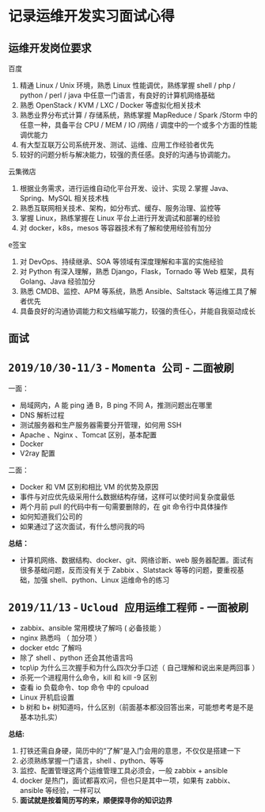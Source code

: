 # 记录运维开发实习面试心得


## 运维开发岗位要求

<kbd>百度</kbd>

1. 精通 Linux / Unix 环境，熟悉 Linux 性能调优，熟练掌握 shell / php / python / perl / java 中任意一门语言，有良好的计算机网络基础
2. 熟悉 OpenStack / KVM / LXC / Docker 等虚拟化相关技术
3. 熟悉业界分布式计算 / 存储系统，熟练掌握 MapReduce / Spark /Storm 中的任意一种，具备平台 CPU / MEM / IO /网络 / 调度中的一个或多个方面的性能调优能力
4. 有大型互联万公司系统开发、测试、运维、应用工作经验者优先
5. 较好的问题分析与解决能力，较强的责任感。良好的沟通与协调能力。

<kbd>云集微店</kbd>

1. 根据业务需求，进行运维自动化平台开发、设计、实现
2.掌握 Java、Spring、MySQL 相关技术栈
3. 熟悉互联网相关技术、架构，如分布式、缓存、服务治理、监控等
4. 掌握 Linux，熟练掌握在 Linux 平台上进行开发调试和部署的经验
5. 对 docker，k8s，mesos 等容器技术有了解和使用经验有加分

<kbd>e签宝</kbd>

1. 对 DevOps、持续继承、SOA 等领域有深度理解和丰富的实施经验
2. 对 Python 有深入理解，熟悉 Django，Flask，Tornado 等 Web 框架，具有 Golang、Java 经验加分
3. 熟悉 CMDB、监控、APM 等系统，熟悉 Ansible、Saltstack 等运维工具了解者优先
4. 具备良好的沟通协调能力和文档编写能力，较强的责任心，并能自我驱动成长


## 面试

## <kbd>2019/10/30-11/3</kbd> -  <kbd>Momenta 公司</kbd> - <kbd>二面被刷</kbd>

一面：
* 局域网内，A 能 ping 通 B，B ping 不同 A，推测问题出在哪里
* DNS 解析过程
* 测试服务器和生产服务器需要分开管理，如何用 SSH 
* Apache 、Nginx 、Tomcat 区别，基本配置
* Docker
* V2ray 配置

二面：
* Docker 和 VM 区别和相比 VM 的优势及原因
* 事件与对应优先级采用什么数据结构存储，这样可以使时间复杂度最低
* 两个月前 pull 的代码中有一句需要删除的，在 git 命令行中具体操作
* 如何知道我们公司的
* 如果通过了这次面试，有什么想问我的吗

**总结：**
* 计算机网络、数据结构、docker、git、网络诊断、web 服务器配置。面试有很多基础问题，反而没有关于 Zabbix 、Slatstack 等等的问题，要重视基础，加强 shell、python、Linux 运维命令的练习

## <kbd>2019/11/13</kbd> -  <kbd>Ucloud 应用运维工程师</kbd> - <kbd>一面被刷</kbd>

* zabbix、ansible 常用模块了解吗 ( 必备技能 ）
* nginx 熟悉吗 （ 加分项 ）
* docker etdc 了解吗
* 除了 shell 、python 还会其他语言吗
* tcp\ip 为什么三次握手和为什么四次分手口述（ 自己理解和说出来是两回事 ）
* 杀死一个进程用什么命令，kill 和 kill -9 区别
* 查看 io 负载命令、top  命令 中的 cpuload 
* Linux 开机启设置
* b 树和 b+ 树知道吗，什么区别（前面基本都没回答出来，可能想考考是不是基本功扎实）

**总结:**
1. 打铁还需自身硬，简历中的“了解”是入门会用的意思，不仅仅是搭建一下
2. 必须熟练掌握一门语言，shell 、python、等等
3. 监控、配置管理这两个运维管理工具必须会，一般 zabbix + ansible
4. docker 是热门，面试都喜欢问，但也只是其中一项，如果有 zabbix、ansible 等经验，一样可以
5. **面试就是按着简历写的来，顺便探寻你的知识边界**

